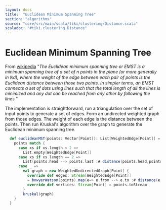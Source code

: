 ```yaml
---
layout: docs 
title:  "Euclidean Minimum Spanning Tree"
section: "algorithms"
source: "core/src/main/scala/tiki/clustering/Distance.scala"
scaladoc: "#tiki.clustering.Distance"
---
```

# Euclidean Minimum Spanning Tree

From [wikipedia](https://en.wikipedia.org/wiki/Euclidean_minimum_spanning_tree)
"_The Euclidean minimum spanning tree or EMST is a minimum spanning 
tree of a set of n points in the plane (or more generally in ℝd), 
where the weight of the edge between each pair of points is the 
Euclidean distance between those two points. In simpler terms, an EMST 
connects a set of dots using lines such that the total length of all the 
lines is minimized and any dot can be reached from any other by following the lines._"


The implementation is straightforward, run a triangulation over the set of input points
to generate a set of edges. Form an undirected weighted graph from those edges. The 
weight of each edge is the distance between the points.
Then run Kruskal's algorithm over the graph to generate the Euclidean minimum spanning tree.


```scala
  def euclideanMST(points: Vector[Point]): List[WeightedEdge[Point]] = {
    points match {
      case xs if xs.length < 2 =>
        List.empty[WeightedEdge[Point]]
      case xs if xs.length == 2 =>
        List(points.head --> points.last :# distance(points.head,points.last))
      case _ =>
        val graph = new WeightedUndirectedGraph[Point] {
          override def edges: Stream[WeightedEdge[Point]]
          = bowyerWatson(points).map(e=> e.from --> e.to :# distance(e.from,e.to)).toStream
          override def vertices: Stream[Point] = points.toStream
        }
        kruskal(graph)
    }
  }
```